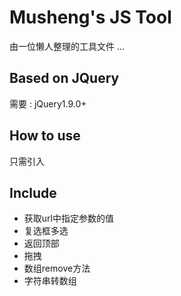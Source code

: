 Musheng's JS Tool
=================
由一位懒人整理的工具文件 ...

Based on JQuery
---------------
需要 : jQuery1.9.0+

How to use
----------
只需引入

Include
----------
* 获取url中指定参数的值
* 复选框多选
* 返回顶部
* 拖拽
* 数组remove方法
* 字符串转数组
